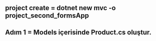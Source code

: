 ## project create = dotnet new mvc -o project_second_formsApp

## Adım 1 = Models içerisinde Product.cs oluştur.